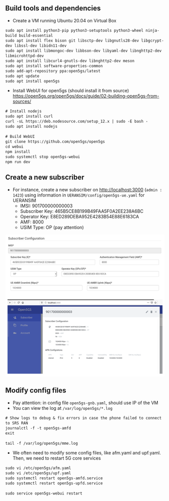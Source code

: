 ## Build tools and dependencies

- Create a VM running Ubuntu 20.04 on Virtual Box
```shell
sudo apt install python3-pip python3-setuptools python3-wheel ninja-build build-essential
sudo apt install flex bison git libsctp-dev libgnutls28-dev libgcrypt-dev libssl-dev libidn11-dev
sudo apt install libmongoc-dev libbson-dev libyaml-dev libnghttp2-dev libmicrohttpd-dev
sudo apt install libcurl4-gnutls-dev libnghttp2-dev meson
sudo apt install software-properties-common
sudo add-apt-repository ppa:open5gs/latest
sudo apt update
sudo apt install open5gs
```
- Install WebUI for open5gs (should install it from source) https://open5gs.org/open5gs/docs/guide/02-building-open5gs-from-sources/
```shell
# Install nodejs 
sudo apt install curl
curl -sL https://deb.nodesource.com/setup_12.x | sudo -E bash -
sudo apt install nodejs

# Build WebUI
git clone https://github.com/open5gs/open5gs
cd webui
npm install
sudo systemctl stop open5gs-webui
npm run dev
```

## Create a new subscriber

- For instance, create a new subscriber on [http://localhost:3000](http://localhost:3000/) (`admin : 1423`) using information in `UERANSIM/config/open5gs-ue.yaml` for UERANSIM
    - IMSI: 901700000000003
    - Subscriber Key: 465B5CE8B199B49FAA5F0A2EE238A6BC
    - Operator Key: E8ED289DEBA952E4283B54E88E6183CA
    - AMF: 8000
    - USIM Type: OP (pay attention)

![Subscriber Configuration](images/subscriber_config.png)

## Modify config files

- Pay attention: in config file `open5gs-gnb.yaml`, should use IP of the VM
- You can view the log at `/var/log/open5gs/*.log`
```shell
# Show logs to debug & fix errors in case the phone failed to connect to SRS RAN
journalctl -f -t open5gs-amfd
exit

tail -f /var/log/open5gs/mme.log
```

- We often need to modify some config files, like afm.yaml and upf.yaml. Then, we need to restart 5G core services
```shell
sudo vi /etc/open5gs/afm.yaml
sudo vi /etc/open5gs/upf.yaml
sudo systemctl restart open5gs-amfd.service
sudo systemctl restart open5gs-upfd.service

sudo service open5gs-webui restart
```
